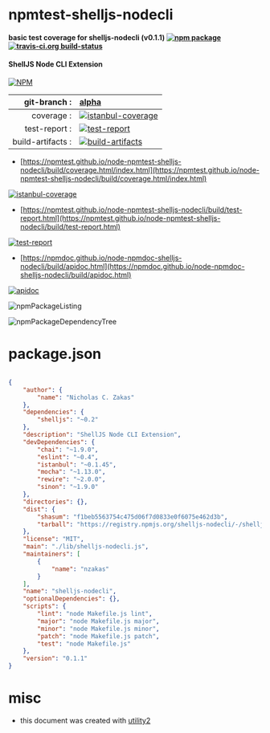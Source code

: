 # npmtest-shelljs-nodecli

#### basic test coverage for  shelljs-nodecli (v0.1.1)  [![npm package](https://img.shields.io/npm/v/npmtest-shelljs-nodecli.svg?style=flat-square)](https://www.npmjs.org/package/npmtest-shelljs-nodecli) [![travis-ci.org build-status](https://api.travis-ci.org/npmtest/node-npmtest-shelljs-nodecli.svg)](https://travis-ci.org/npmtest/node-npmtest-shelljs-nodecli)

#### ShellJS Node CLI Extension

[![NPM](https://nodei.co/npm/shelljs-nodecli.png?downloads=true&downloadRank=true&stars=true)](https://www.npmjs.com/package/shelljs-nodecli)

| git-branch : | [alpha](https://github.com/npmtest/node-npmtest-shelljs-nodecli/tree/alpha)|
|--:|:--|
| coverage : | [![istanbul-coverage](https://npmtest.github.io/node-npmtest-shelljs-nodecli/build/coverage.badge.svg)](https://npmtest.github.io/node-npmtest-shelljs-nodecli/build/coverage.html/index.html)|
| test-report : | [![test-report](https://npmtest.github.io/node-npmtest-shelljs-nodecli/build/test-report.badge.svg)](https://npmtest.github.io/node-npmtest-shelljs-nodecli/build/test-report.html)|
| build-artifacts : | [![build-artifacts](https://npmtest.github.io/node-npmtest-shelljs-nodecli/glyphicons_144_folder_open.png)](https://github.com/npmtest/node-npmtest-shelljs-nodecli/tree/gh-pages/build)|

- [https://npmtest.github.io/node-npmtest-shelljs-nodecli/build/coverage.html/index.html](https://npmtest.github.io/node-npmtest-shelljs-nodecli/build/coverage.html/index.html)

[![istanbul-coverage](https://npmtest.github.io/node-npmtest-shelljs-nodecli/build/screenCapture.buildCi.browser.%252Ftmp%252Fbuild%252Fcoverage.lib.html.png)](https://npmtest.github.io/node-npmtest-shelljs-nodecli/build/coverage.html/index.html)

- [https://npmtest.github.io/node-npmtest-shelljs-nodecli/build/test-report.html](https://npmtest.github.io/node-npmtest-shelljs-nodecli/build/test-report.html)

[![test-report](https://npmtest.github.io/node-npmtest-shelljs-nodecli/build/screenCapture.buildCi.browser.%252Ftmp%252Fbuild%252Ftest-report.html.png)](https://npmtest.github.io/node-npmtest-shelljs-nodecli/build/test-report.html)

- [https://npmdoc.github.io/node-npmdoc-shelljs-nodecli/build/apidoc.html](https://npmdoc.github.io/node-npmdoc-shelljs-nodecli/build/apidoc.html)

[![apidoc](https://npmdoc.github.io/node-npmdoc-shelljs-nodecli/build/screenCapture.buildCi.browser.%252Ftmp%252Fbuild%252Fapidoc.html.png)](https://npmdoc.github.io/node-npmdoc-shelljs-nodecli/build/apidoc.html)

![npmPackageListing](https://npmtest.github.io/node-npmtest-shelljs-nodecli/build/screenCapture.npmPackageListing.svg)

![npmPackageDependencyTree](https://npmtest.github.io/node-npmtest-shelljs-nodecli/build/screenCapture.npmPackageDependencyTree.svg)



# package.json

```json

{
    "author": {
        "name": "Nicholas C. Zakas"
    },
    "dependencies": {
        "shelljs": "~0.2"
    },
    "description": "ShellJS Node CLI Extension",
    "devDependencies": {
        "chai": "~1.9.0",
        "eslint": "~0.4",
        "istanbul": "~0.1.45",
        "mocha": "~1.13.0",
        "rewire": "~2.0.0",
        "sinon": "~1.9.0"
    },
    "directories": {},
    "dist": {
        "shasum": "f1beb5563754c475d06f7d0833e0f6075e462d3b",
        "tarball": "https://registry.npmjs.org/shelljs-nodecli/-/shelljs-nodecli-0.1.1.tgz"
    },
    "license": "MIT",
    "main": "./lib/shelljs-nodecli.js",
    "maintainers": [
        {
            "name": "nzakas"
        }
    ],
    "name": "shelljs-nodecli",
    "optionalDependencies": {},
    "scripts": {
        "lint": "node Makefile.js lint",
        "major": "node Makefile.js major",
        "minor": "node Makefile.js minor",
        "patch": "node Makefile.js patch",
        "test": "node Makefile.js"
    },
    "version": "0.1.1"
}
```



# misc
- this document was created with [utility2](https://github.com/kaizhu256/node-utility2)

